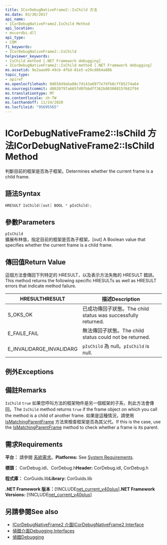 ```yaml
---
title: ICorDebugNativeFrame2::IsChild 方法
ms.date: 03/30/2017
api_name:
- ICorDebugNativeFrame2.IsChild Method
api_location:
- mscordbi.dll
api_type:
- COM
f1_keywords:
- ICorDebugNativeFrame2::IsChild
helpviewer_keywords:
- IsChild method [.NET Framework debugging]
- ICorDebugNativeFrame2::IsChild method [.NET Framework debugging]
ms.assetid: 9e2aae09-49cb-4fbd-81e5-e29cd864a88b
topic_type:
- apiref
ms.openlocfilehash: 0d65849aba08c7d143a6977e7dfb8cff85274a64
ms.sourcegitcommit: d8020797a6657d0fbbdff362b80300815f682f94
ms.translationtype: MT
ms.contentlocale: zh-TW
ms.lasthandoff: 11/24/2020
ms.locfileid: "95695565"
---
```

# <a name="icordebugnativeframe2ischild-method"></a><span data-ttu-id="b15f5-102">ICorDebugNativeFrame2::IsChild 方法</span><span class="sxs-lookup"><span data-stu-id="b15f5-102">ICorDebugNativeFrame2::IsChild Method</span></span>

<span data-ttu-id="b15f5-103">判斷目前的框架是否為子框架。</span><span class="sxs-lookup"><span data-stu-id="b15f5-103">Determines whether the current frame is a child frame.</span></span>  
  
## <a name="syntax"></a><span data-ttu-id="b15f5-104">語法</span><span class="sxs-lookup"><span data-stu-id="b15f5-104">Syntax</span></span>  
  
```cpp  
HRESULT IsChild([out] BOOL * pIsChild);  
```  
  
## <a name="parameters"></a><span data-ttu-id="b15f5-105">參數</span><span class="sxs-lookup"><span data-stu-id="b15f5-105">Parameters</span></span>  

 `pIsChild`  
 <span data-ttu-id="b15f5-106">擴展布林值，指定目前的框架是否為子框架。</span><span class="sxs-lookup"><span data-stu-id="b15f5-106">[out] A Boolean value that specifies whether the current frame is a child frame.</span></span>  
  
## <a name="return-value"></a><span data-ttu-id="b15f5-107">傳回值</span><span class="sxs-lookup"><span data-stu-id="b15f5-107">Return Value</span></span>  

 <span data-ttu-id="b15f5-108">這個方法會傳回下列特定的 HRESULT，以及表示方法失敗的 HRESULT 錯誤。</span><span class="sxs-lookup"><span data-stu-id="b15f5-108">This method returns the following specific HRESULTs as well as HRESULT errors that indicate method failure.</span></span>  
  
|<span data-ttu-id="b15f5-109">HRESULT</span><span class="sxs-lookup"><span data-stu-id="b15f5-109">HRESULT</span></span>|<span data-ttu-id="b15f5-110">描述</span><span class="sxs-lookup"><span data-stu-id="b15f5-110">Description</span></span>|  
|-------------|-----------------|  
|<span data-ttu-id="b15f5-111">S_OK</span><span class="sxs-lookup"><span data-stu-id="b15f5-111">S_OK</span></span>|<span data-ttu-id="b15f5-112">已成功傳回子狀態。</span><span class="sxs-lookup"><span data-stu-id="b15f5-112">The child status was successfully returned.</span></span>|  
|<span data-ttu-id="b15f5-113">E_FAIL</span><span class="sxs-lookup"><span data-stu-id="b15f5-113">E_FAIL</span></span>|<span data-ttu-id="b15f5-114">無法傳回子狀態。</span><span class="sxs-lookup"><span data-stu-id="b15f5-114">The child status could not be returned.</span></span>|  
|<span data-ttu-id="b15f5-115">E_INVALIDARG</span><span class="sxs-lookup"><span data-stu-id="b15f5-115">E_INVALIDARG</span></span>|<span data-ttu-id="b15f5-116">`pIsChild` 為 null。</span><span class="sxs-lookup"><span data-stu-id="b15f5-116">`pIsChild` is null.</span></span>|  
  
## <a name="exceptions"></a><span data-ttu-id="b15f5-117">例外</span><span class="sxs-lookup"><span data-stu-id="b15f5-117">Exceptions</span></span>  
  
## <a name="remarks"></a><span data-ttu-id="b15f5-118">備註</span><span class="sxs-lookup"><span data-stu-id="b15f5-118">Remarks</span></span>  

 <span data-ttu-id="b15f5-119">`IsChild` `true` 如果您呼叫方法的框架物件是另一個框架的子系，則此方法會傳回。</span><span class="sxs-lookup"><span data-stu-id="b15f5-119">The `IsChild` method returns `true` if the frame object on which you call the method is a child of another frame.</span></span> <span data-ttu-id="b15f5-120">如果是這種情況，請使用 [IsMatchingParentFrame](icordebugnativeframe2-ismatchingparentframe-method.md) 方法來檢查框架是否為其父代。</span><span class="sxs-lookup"><span data-stu-id="b15f5-120">If this is the case, use the [IsMatchingParentFrame](icordebugnativeframe2-ismatchingparentframe-method.md) method to check whether a frame is its parent.</span></span>  
  
## <a name="requirements"></a><span data-ttu-id="b15f5-121">需求</span><span class="sxs-lookup"><span data-stu-id="b15f5-121">Requirements</span></span>  

 <span data-ttu-id="b15f5-122">**平台：** 請參閱 [系統需求](../../get-started/system-requirements.md)。</span><span class="sxs-lookup"><span data-stu-id="b15f5-122">**Platforms:** See [System Requirements](../../get-started/system-requirements.md).</span></span>  
  
 <span data-ttu-id="b15f5-123">**標頭：** CorDebug.idl、CorDebug.h</span><span class="sxs-lookup"><span data-stu-id="b15f5-123">**Header:** CorDebug.idl, CorDebug.h</span></span>  
  
 <span data-ttu-id="b15f5-124">**程式庫：** CorGuids.lib</span><span class="sxs-lookup"><span data-stu-id="b15f5-124">**Library:** CorGuids.lib</span></span>  
  
 <span data-ttu-id="b15f5-125">**.NET Framework 版本：**[!INCLUDE[net_current_v40plus](../../../../includes/net-current-v40plus-md.md)]</span><span class="sxs-lookup"><span data-stu-id="b15f5-125">**.NET Framework Versions:** [!INCLUDE[net_current_v40plus](../../../../includes/net-current-v40plus-md.md)]</span></span>  
  
## <a name="see-also"></a><span data-ttu-id="b15f5-126">另請參閱</span><span class="sxs-lookup"><span data-stu-id="b15f5-126">See also</span></span>

- [<span data-ttu-id="b15f5-127">ICorDebugNativeFrame2 介面</span><span class="sxs-lookup"><span data-stu-id="b15f5-127">ICorDebugNativeFrame2 Interface</span></span>](icordebugnativeframe2-interface.md)
- [<span data-ttu-id="b15f5-128">偵錯介面</span><span class="sxs-lookup"><span data-stu-id="b15f5-128">Debugging Interfaces</span></span>](debugging-interfaces.md)
- [<span data-ttu-id="b15f5-129">偵錯</span><span class="sxs-lookup"><span data-stu-id="b15f5-129">Debugging</span></span>](index.md)
